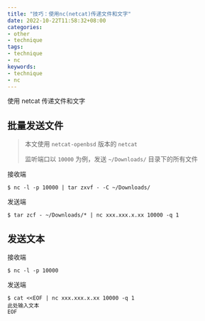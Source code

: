 ```yaml
---
title: "技巧：使用nc(netcat)传递文件和文字"
date: 2022-10-22T11:58:32+08:00
categories:
- other
- technique
tags:
- technique
- nc
keywords:
- technique
- nc
---
```


使用 netcat 传递文件和文字

<!--more-->

## 批量发送文件

> 本文使用 `netcat-openbsd` 版本的 `netcat`
>
> 监听端口以 `10000` 为例，发送 `~/Downloads/` 目录下的所有文件

接收端

```text
$ nc -l -p 10000 | tar zxvf - -C ~/Downloads/
```

发送端

```text
$ tar zcf - ~/Downloads/* | nc xxx.xxx.x.xx 10000 -q 1
```

## 发送文本

接收端

```text
$ nc -l -p 10000
```

发送端

```text
$ cat <<EOF | nc xxx.xxx.x.xx 10000 -q 1
此处输入文本
EOF
```
